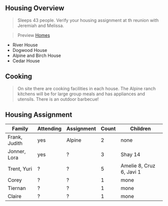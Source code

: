 ## Housing Overview
> Sleeps 43 people. Verify your housing assignment at th reunion with Jeremiah and Melissa.
 
> Preview [Homes](https://www.coramranch.com/vacation-home)
- River House
- Dogwood House
- Alpine and Birch House
- Cedar House

## Cooking
> On site there are cooking facilities in each house. The Alpine ranch kitchens will be for large group meals and has appliances and utensils. There is an outdoor barbecue!


## Housing Assignment

| Family | Attending | Assignment | Count | Children |
| --- | --- | --- | --- | --- |
| Frank, Judith | yes | Alpine | 2 | none |
| Jonner, Lora | yes | ? | 3 | Shay 14 |
| Trent, Yuri | ? | ? | 5 | Amelie 8, Cruz 6, Javi 1 |
| Corey | ? | ? | 1 | mone |
| Tiernan | ? | ? | 1 | mone |
| Claire | ? | ? | 1 | mone |
